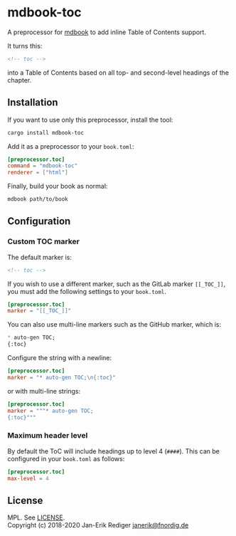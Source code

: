 # mdbook-toc

A preprocessor for [mdbook][] to add inline Table of Contents support.

[mdbook]: https://github.com/rust-lang-nursery/mdBook

It turns this:

```md
<!-- toc -->
```

into a Table of Contents based on all top- and second-level headings of the chapter.

## Installation

If you want to use only this preprocessor, install the tool:

```sh
cargo install mdbook-toc
```

Add it as a preprocessor to your `book.toml`:

```toml
[preprocessor.toc]
command = "mdbook-toc"
renderer = ["html"]
```

Finally, build your book as normal:

```sh
mdbook path/to/book
```

## Configuration

### Custom TOC marker

The default marker is:

```md
<!-- toc -->
```

If you wish to use a different marker, such as the GitLab marker `[[_TOC_]]`, you must add the following settings to your `book.toml`.

```toml
[preprocessor.toc]
marker = "[[_TOC_]]"
```

You can also use multi-line markers such as the GitHub marker, which is:

```md
* auto-gen TOC;
{:toc}
```

Configure the string with a newline:

```toml
[preprocessor.toc]
marker = "* auto-gen TOC;\n{:toc}"
```

or with multi-line strings:

```toml
[preprocessor.toc]
marker = """* auto-gen TOC;
{:toc}"""
```

### Maximum header level

By default the ToC will include headings up to level 4 (`####`).
This can be configured in your `book.toml` as follows:

```toml
[preprocessor.toc]
max-level = 4
```

## License

MPL. See [LICENSE](LICENSE).  
Copyright (c) 2018-2020 Jan-Erik Rediger <janerik@fnordig.de>
